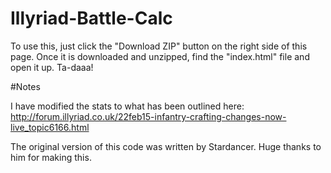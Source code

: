 # Illyriad-Battle-Calc

To use this, just click the "Download ZIP" button on the right side of this page.
Once it is downloaded and unzipped, find the "index.html" file and open it up. Ta-daaa!

#Notes

I have modified the stats to what has been outlined here: 
http://forum.illyriad.co.uk/22feb15-infantry-crafting-changes-now-live_topic6166.html

The original version of this code was written by Stardancer. Huge thanks to him for making this.
